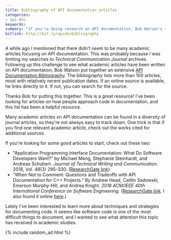 ```yaml
---
title: Bibliography of API documentation articles
categories:
- api-doc
keywords:
summary: "If you're doing research on API documentation, Bob Watson's <a href='https://docsbydesign.com/useful-stuff/api-documentation-bibliography/'>API Bibliography</a>, listing more than 100 articles, can be a great starting point."
bitlink: http://bit.ly/apidocbibliography
---
```


A while ago I mentioned that there didn't seem to be many academic articles focusing on API documentation. This was probably because I was limiting my searches to *Technical Communication Journal* archives. Following up this challenge to see what academic articles have been written on API documentation, Bob Watson put together an extensive [API Documentation Bibliography](https://docsbydesign.com/useful-stuff/api-documentation-bibliography/). The bibliography lists more than 100 articles, most with relatively recent publication dates. If an online source is available, he links directly to it. If not, you can search for the source.

Thanks Bob for putting this together. This is a great resource! I've been looking for articles on how people approach code in documentation, and this list has been a helpful resource.

Many academic articles on API documentation can be found in a diversity of journal articles, so they're not always easy to track down. One trick is that if you find one relevant academic article, check out the works cited for additional sources.

If you're looking for some good articles to start, check out these two:

* "Application Programming Interface Documentation: What Do Software Developers Want?" by Michael Meng, Stephanie Steinhardt, and Andreas Schubert. *Journal of Technical Writing and Communication.* 2018, Vol. 48(3) 295–330. ([ResearchGate link](https://www.researchgate.net/publication/318733467_Application_Programming_Interface_Documentation_What_Do_Software_Developers_Want))
* "When Not to Comment: Questions and Tradeoffs with API Documentation for C++ Projects." By Andrew Head, Caitlin Sadowski, Emerson Murphy-Hill, and Andrea Knight. *2018 ACM/IEEE 40th International Conference on Software Engineering.* ([ResearchGate link](https://www.researchgate.net/publication/325732077_When_not_to_comment_questions_and_tradeoffs_with_API_documentation_for_C_projects). I also found it online [here](https://people.eecs.berkeley.edu/~andrewhead/pdf/comment.pdf).)

Lately I've been interested to learn more about techniques and strategies for documenting code. It seems like software code is one of the most difficult things to document, and I wanted to see what attention this topic has received in academic studies.

{% include random_ad.html %}
